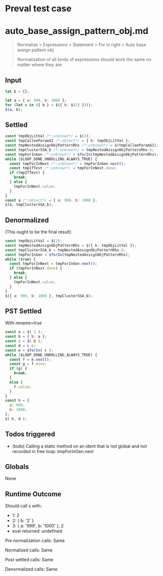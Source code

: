 # Preval test case

# auto_base_assign_pattern_obj.md

> Normalize > Expressions > Statement > For in right > Auto base assign pattern obj
>
> Normalization of all kinds of expressions should work the same no matter where they are

## Input

`````js filename=intro
let b = {};

let a = { a: 999, b: 1000 };
for (let x in ({ b } = $({ b: $(2) })));
$(a, b);
`````


## Settled


`````js filename=intro
const tmpObjLitVal /*:unknown*/ = $(2);
const tmpCalleeParam$1 /*:object*/ = { b: tmpObjLitVal };
const tmpNestedAssignObjPatternRhs /*:unknown*/ = $(tmpCalleeParam$1);
const tmpClusterSSA_b /*:unknown*/ = tmpNestedAssignObjPatternRhs.b;
const tmpForInGen /*:unknown*/ = $forIn(tmpNestedAssignObjPatternRhs);
while ($LOOP_DONE_UNROLLING_ALWAYS_TRUE) {
  const tmpForInNext /*:unknown*/ = tmpForInGen.next();
  const tmpIfTest /*:unknown*/ = tmpForInNext.done;
  if (tmpIfTest) {
    break;
  } else {
    tmpForInNext.value;
  }
}
const a /*:object*/ = { a: 999, b: 1000 };
$(a, tmpClusterSSA_b);
`````


## Denormalized
(This ought to be the final result)

`````js filename=intro
const tmpObjLitVal = $(2);
const tmpNestedAssignObjPatternRhs = $({ b: tmpObjLitVal });
const tmpClusterSSA_b = tmpNestedAssignObjPatternRhs.b;
const tmpForInGen = $forIn(tmpNestedAssignObjPatternRhs);
while (true) {
  const tmpForInNext = tmpForInGen.next();
  if (tmpForInNext.done) {
    break;
  } else {
    tmpForInNext.value;
  }
}
$({ a: 999, b: 1000 }, tmpClusterSSA_b);
`````


## PST Settled
With rename=true

`````js filename=intro
const a = $( 2 );
const b = { b: a };
const c = $( b );
const d = c.b;
const e = $forIn( c );
while ($LOOP_DONE_UNROLLING_ALWAYS_TRUE) {
  const f = e.next();
  const g = f.done;
  if (g) {
    break;
  }
  else {
    f.value;
  }
}
const h = {
  a: 999,
  b: 1000,
};
$( h, d );
`````


## Todos triggered


- (todo) Calling a static method on an ident that is not global and not recorded in free loop: tmpForInGen.next


## Globals


None


## Runtime Outcome


Should call `$` with:
 - 1: 2
 - 2: { b: '2' }
 - 3: { a: '999', b: '1000' }, 2
 - eval returned: undefined

Pre normalization calls: Same

Normalized calls: Same

Post settled calls: Same

Denormalized calls: Same
